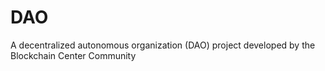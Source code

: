 # DAO

A decentralized autonomous organization (DAO) project developed by the Blockchain Center Community
